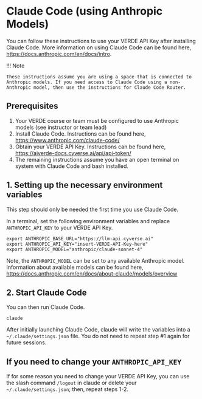 # Claude Code (using Anthropic Models)

You can follow these instructions to use your VERDE API Key after installing Claude Code. More information on using Claude Code can be found here, https://docs.anthropic.com/en/docs/intro.

!!! Note

    These instructions assume you are using a space that is connected to Anthropic models. If you need access to Claude Code using a non-Anthropic model, then use the instructions for Claude Code Router.

## Prerequisites

1. Your VERDE course or team must be configured to use Anthropic models (see instructor or team lead)
2. Install Claude Code. Instructions can be found here, https://www.anthropic.com/claude-code/
3. Obtain your VERDE API Key. Instructions can be found here, https://aiverde-docs.cyverse.ai/api/api-token/
4. The remaining instructions assume you have an open terminal on system with Claude Code and bash installed.

## 1. Setting up the necessary environment variables

This step should only be needed the first time you use Claude Code.

In a terminal, set the following environment variables and replace `ANTHROPIC_API_KEY` to your VERDE API Key.
```
export ANTHROPIC_BASE_URL="https://llm-api.cyverse.ai"
export ANTHROPIC_API_KEY="insert-VERDE-API-Key-here"
export ANTHROPIC_MODEL="anthropic/claude-sonnet-4"
```
Note, the `ANTHROPIC_MODEL` can be set to any available Anthropic model. Information about available models can be found here, https://docs.anthropic.com/en/docs/about-claude/models/overview

## 2. Start Claude Code

You can then run Claude Code.
```
claude
```
After initially launching Claude Code, claude will write the variables into a `~/.claude/settings.json` file. You do not need to repeat step #1 again for future sessions.

## If you need to change your `ANTHROPIC_API_KEY`

If for some reason you need to change your VERDE API Key, you can use the slash command `/logout` in claude or delete your `~/.claude/settings.json`; then, repeat steps 1-2.